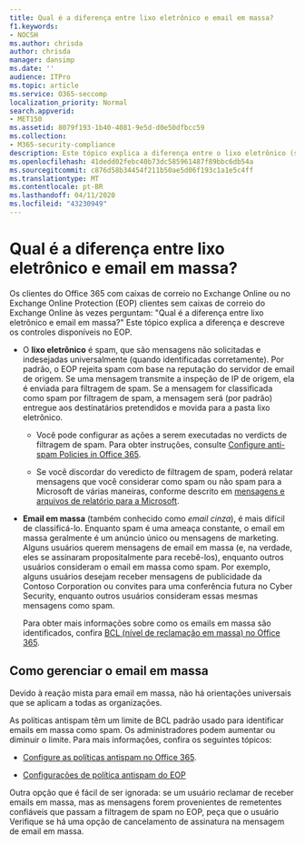 ```yaml
---
title: Qual é a diferença entre lixo eletrônico e email em massa?
f1.keywords:
- NOCSH
ms.author: chrisda
author: chrisda
manager: dansimp
ms.date: ''
audience: ITPro
ms.topic: article
ms.service: O365-seccomp
localization_priority: Normal
search.appverid:
- MET150
ms.assetid: 8079f193-1b40-4081-9e5d-d0e50dfbcc59
ms.collection:
- M365-security-compliance
description: Este tópico explica a diferença entre o lixo eletrônico (spam) e o email em massa e os controles relacionados no Office 365.
ms.openlocfilehash: 41dedd02febc40b73dc585961487f89bbc6db54a
ms.sourcegitcommit: c876d58b34454f211b50ae5d06f193c1a1e5c4ff
ms.translationtype: MT
ms.contentlocale: pt-BR
ms.lasthandoff: 04/11/2020
ms.locfileid: "43230949"
---
```

# <a name="whats-the-difference-between-junk-email-and-bulk-email"></a>Qual é a diferença entre lixo eletrônico e email em massa?

Os clientes do Office 365 com caixas de correio no Exchange Online ou no Exchange Online Protection (EOP) clientes sem caixas de correio do Exchange Online às vezes perguntam: "Qual é a diferença entre lixo eletrônico e email em massa?" Este tópico explica a diferença e descreve os controles disponíveis no EOP.

- O **lixo eletrônico** é spam, que são mensagens não solicitadas e indesejadas universalmente (quando identificadas corretamente). Por padrão, o EOP rejeita spam com base na reputação do servidor de email de origem. Se uma mensagem transmite a inspeção de IP de origem, ela é enviada para filtragem de spam. Se a mensagem for classificada como spam por filtragem de spam, a mensagem será (por padrão) entregue aos destinatários pretendidos e movida para a pasta lixo eletrônico.

  - Você pode configurar as ações a serem executadas no verdicts de filtragem de spam. Para obter instruções, consulte [Configure anti-spam Policies in Office 365](configure-your-spam-filter-policies.md).

  - Se você discordar do veredicto de filtragem de spam, poderá relatar mensagens que você considerar como spam ou não spam para a Microsoft de várias maneiras, conforme descrito em [mensagens e arquivos de relatório para a Microsoft](report-junk-email-messages-to-microsoft.md).

- **Email em massa** (também conhecido como _email cinza_), é mais difícil de classificá-lo. Enquanto spam é uma ameaça constante, o email em massa geralmente é um anúncio único ou mensagens de marketing. Alguns usuários querem mensagens de email em massa (e, na verdade, eles se assinaram propositalmente para recebê-los), enquanto outros usuários consideram o email em massa como spam. Por exemplo, alguns usuários desejam receber mensagens de publicidade da Contoso Corporation ou convites para uma conferência futura no Cyber Security, enquanto outros usuários consideram essas mesmas mensagens como spam.

  Para obter mais informações sobre como os emails em massa são identificados, confira [BCL (nível de reclamação em massa) no Office 365](bulk-complaint-level-values.md).

## <a name="how-to-manage-bulk-email"></a>Como gerenciar o email em massa

Devido à reação mista para email em massa, não há orientações universais que se aplicam a todas as organizações.

As políticas antispam têm um limite de BCL padrão usado para identificar emails em massa como spam. Os administradores podem aumentar ou diminuir o limite. Para mais informações, confira os seguintes tópicos:

- [Configure as políticas antispam no Office 365](configure-your-spam-filter-policies.md).

- [Configurações de política antispam do EOP](recommended-settings-for-eop-and-office365-atp.md#eop-anti-spam-policy-settings)

Outra opção que é fácil de ser ignorada: se um usuário reclamar de receber emails em massa, mas as mensagens forem provenientes de remetentes confiáveis que passam a filtragem de spam no EOP, peça que o usuário Verifique se há uma opção de cancelamento de assinatura na mensagem de email em massa.
